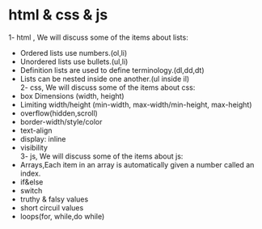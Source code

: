 # html & css & js
1- html , We will discuss some of the items about lists:  
* Ordered lists use numbers.(ol,li)  
* Unordered lists use bullets.(ul,li)
* Definition lists are used to define terminology.(dl,dd,dt)  
* Lists can be nested inside one another.(ul inside il)  
2- css, We will discuss some of the items about css:  
* box Dimensions (width, height)  
* Limiting width/height (min-width, max-width/min-height, max-height)  
* overflow(hidden,scroll)  
* border-width/style/color  
* text-align  
* display: inline  
* visibility  
3- js, We will discuss some of the items about js:  
* Arrays,Each item in an array is automatically given a number called an index.
* if&else  
* switch  
* truthy  & falsy values  
* short circuil values  
* loops(for, while,do while)  